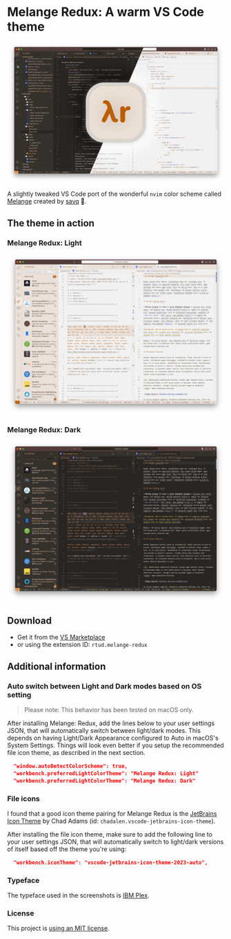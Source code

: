 # Melange Redux: A warm VS Code theme

![Artwork for the Melange Redux VSCode theme](melange-artwork.png)

A slightly tweaked VS Code port of the wonderful `nvim` color scheme called [Melange](https://github.com/savq/melange-nvim) created by [savq](https://github.com/savq) 🧡.

## The theme in action

### Melange Redux: Light

![Screenshot of the light theme in action](screenshot-light.png)

### Melange Redux: Dark

![Screenshot of the dark theme in action](screenshot-dark.png)

## Download

-   Get it from the [VS Marketplace](https://marketplace.visualstudio.com/items?itemName=rtud.melange-redux)
-   or using the extension ID: `rtud.melange-redux`

## Additional information

### Auto switch between Light and Dark modes based on OS setting

> Please note: This behavior has been tested on macOS only.

After installing Melange: Redux, add the lines below to your user settings JSON, that will automatically switch between light/dark modes. This depends on having Light/Dark Appearance configured to Auto in macOS's System Settings. Things will look even better if you setup the recommended file icon theme, as described in the next section.

```JSON
  "window.autoDetectColorScheme": true,
  "workbench.preferredLightColorTheme": "Melange Redux: Light"
  "workbench.preferredLightColorTheme": "Melange Redux: Dark"
```

### File icons

I found that a good icon theme pairing for Melange Redux is the [JetBrains Icon Theme](https://marketplace.visualstudio.com/items?itemName=chadalen.vscode-jetbrains-icon-theme) by Chad Adams (id: `chadalen.vscode-jetbrains-icon-theme`).

After installing the file icon theme, make sure to add the following line to your user settings JSON, that will automatically switch to light/dark versions of itself based off the theme you're using:

```JSON
  "workbench.iconTheme": "vscode-jetbrains-icon-theme-2023-auto",
```

### Typeface

The typeface used in the screenshots is [IBM Plex](https://www.ibm.com/plex/).

### License

This project is [using an MIT license](LICENSE).
